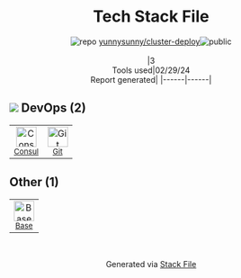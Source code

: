 <!--
&lt;--- Readme.md Snippet without images Start ---&gt;
## Tech Stack
yunnysunny/cluster-deploy is built on the following main stack:

- [Consul](http://www.consul.io/) – Open Source Service Discovery
- [Base](https://getbase.com/) – CRM

Full tech stack [here](/techstack.md)

&lt;--- Readme.md Snippet without images End ---&gt;

&lt;--- Readme.md Snippet with images Start ---&gt;
## Tech Stack
yunnysunny/cluster-deploy is built on the following main stack:

- <img width='25' height='25' src='https://img.stackshare.io/service/747/consul-logo-grad_teaser.png' alt='Consul'/> [Consul](http://www.consul.io/) – Open Source Service Discovery
- <img width='25' height='25' src='https://img.stackshare.io/service/3633/ZBMmmvP1_400x400.jpg' alt='Base'/> [Base](https://getbase.com/) – CRM

Full tech stack [here](/techstack.md)

&lt;--- Readme.md Snippet with images End ---&gt;
-->
<div align="center">

# Tech Stack File
![](https://img.stackshare.io/repo.svg "repo") [yunnysunny/cluster-deploy](https://github.com/yunnysunny/cluster-deploy)![](https://img.stackshare.io/public_badge.svg "public")
<br/><br/>
|3<br/>Tools used|02/29/24 <br/>Report generated|
|------|------|
</div>

## <img src='https://img.stackshare.io/devops.svg'/> DevOps (2)
<table><tr>
  <td align='center'>
  <img width='36' height='36' src='https://img.stackshare.io/service/747/consul-logo-grad_teaser.png' alt='Consul'>
  <br>
  <sub><a href="http://www.consul.io/">Consul</a></sub>
  <br>
  <sub></sub>
</td>

<td align='center'>
  <img width='36' height='36' src='https://img.stackshare.io/service/1046/git.png' alt='Git'>
  <br>
  <sub><a href="http://git-scm.com/">Git</a></sub>
  <br>
  <sub></sub>
</td>

</tr>
</table>

## Other (1)
<table><tr>
  <td align='center'>
  <img width='36' height='36' src='https://img.stackshare.io/service/3633/ZBMmmvP1_400x400.jpg' alt='Base'>
  <br>
  <sub><a href="https://getbase.com/">Base</a></sub>
  <br>
  <sub></sub>
</td>

</tr>
</table>

<br/>
<div align='center'>

Generated via [Stack File](https://github.com/marketplace/stack-file)
